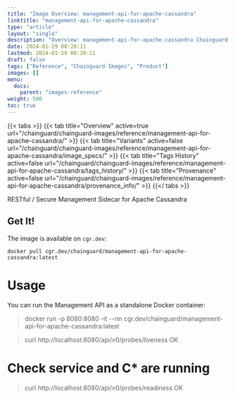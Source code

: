 ```yaml
---
title: "Image Overview: management-api-for-apache-cassandra"
linktitle: "management-api-for-apache-cassandra"
type: "article"
layout: "single"
description: "Overview: management-api-for-apache-cassandra Chainguard Image"
date: 2024-01-29 00:20:11
lastmod: 2024-01-29 00:20:11
draft: false
tags: ["Reference", "Chainguard Images", "Product"]
images: []
menu: 
  docs: 
    parent: "images-reference"
weight: 500
toc: true
---
```


{{< tabs >}}
{{< tab title="Overview" active=true url="/chainguard/chainguard-images/reference/management-api-for-apache-cassandra/" >}}
{{< tab title="Variants" active=false url="/chainguard/chainguard-images/reference/management-api-for-apache-cassandra/image_specs/" >}}
{{< tab title="Tags History" active=false url="/chainguard/chainguard-images/reference/management-api-for-apache-cassandra/tags_history/" >}}
{{< tab title="Provenance" active=false url="/chainguard/chainguard-images/reference/management-api-for-apache-cassandra/provenance_info/" >}}
{{</ tabs >}}



<!--overview:start-->
RESTful / Secure Management Sidecar for Apache Cassandra
<!--overview:end-->

<!--getting:start-->
## Get It!
The image is available on `cgr.dev`:

```
docker pull cgr.dev/chainguard/management-api-for-apache-cassandra:latest
```
<!--getting:end-->

<!--body:start-->

# Usage

You can run the Management API as a standalone Docker container:

 > docker run -p 8080:8080 -it --rm cgr.dev/chainguard/management-api-for-apache-cassandra:latest

 > curl http://localhost:8080/api/v0/probes/liveness
 OK

 # Check service and C* are running
 > curl http://localhost:8080/api/v0/probes/readiness
 OK

<!--body:end-->


